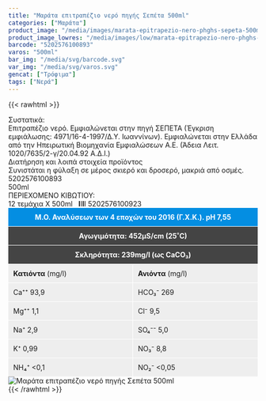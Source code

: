 ```yaml
---
title: "Μαράτα επιτραπέζιο νερό πηγής Σεπέτα 500ml"
categories: ["Μαράτα"]
product_image: "/media/images/marata-epitrapezio-nero-phghs-sepeta-500ml.jpg"
product_image_lowres: "/media/images/low/marata-epitrapezio-nero-phghs-sepeta-500ml.jpg"
barcode: "5202576100893"
varos: "500ml"
bar_img: "/media/svg/barcode.svg"
var_img: "/media/svg/varos.svg"
gencat: ["Τρόφιμα"]
tags: ["Νερά"]
---
```

{{< rawhtml >}}

<div class="sload255"><div class="product"><div id="sistatika">Συστατικά:</div><div class="alltext">Επιτραπέζιο νερό. Εμφιαλώνεται στην πηγή ΣΕΠΕΤΑ (Έγκριση εμφιάλωσης: 4971/16-4-1997/Δ.Υ. Ιωαννίνων). Εμφιαλώνεται στην Ελλάδα από την Ηπειρωτική Βιομηχανία Εμφιαλώσεων Α.Ε. (Άδεια Λειτ. 1020/7635/2-γ/20.04.92 Α.Δ.Ι.)</div><div id="loipa">Διατήρηση και λοιπά στοιχεία προϊόντος</div><div class="alltext">Συνιστάται η φύλαξη σε μέρος σκιερό και δροσερό, μακριά από οσμές.</div><div id="barcode"><div id="barimage1"></div><span id="bartext">5202576100893</span></div><div id="varos"><div id="varosimage1"></div><span id="varostext">500ml</span></div><div id="kivotio">ΠΕΡΙΕΧΟΜΕΝΟ ΚΙΒΩΤΙΟΥ:<br>12 τεμάχια Χ 500ml <span style="font-weight:400">&nbsp;&nbsp;<b>I</b>I<b>I</b>I 5202576100923</span></div><div style="background:#048ee2;color:#fff;padding:10px;text-align:center;border-bottom:1px solid #fff"><b>Μ.Ο. Αναλύσεων των 4 εποχών του 2016 (Γ.X.K.). pH 7,55</b></div><div style="background:#444;color:#fff;padding:10px;text-align:center;border-bottom:1px solid #fff"><b>Αγωγιμότητα: 452μS/cm (25˚C)</b></div><div style="background:#444;color:#fff;padding:10px;text-align:center"><b>Σκληρότητα: 239mg/l (ως CaCO₃)</b></div><div id="list1"><div id="list1in"><b>Κατιόντα</b> (mg/l)</div><div id="list1in">Ca⁺⁺ 93,9</div><div id="list1in">Mg⁺⁺ 1,1</div><div id="list1in">Na⁺ 2,9</div><div id="list1in">K⁺ 0,99</div><div id="list1in">NH₄⁺ &lt;0,1</div></div><div id="list2"><div id="list1in"><b>Ανιόντα</b> (mg/l)</div><div id="list1in">HCO₃⁻ 269</div><div id="list1in">Cl⁻ 9,5</div><div id="list1in">SO₄⁻⁻ 5,0</div><div id="list1in">NO₃⁻ 8,8</div><div id="list1in">NO₂⁻ &lt;0,05</div></div><style>#list1{width:50%;float:left;border-right:1px solid #fff;box-sizing:border-box}#list2{width:50%;float:right}#list1in{padding:10px;background:#eee;border-top:1px solid #fff}</style><br><div class="pimg"><img alt="Μαράτα επιτραπέζιο νερό πηγής Σεπέτα 500ml" title="Μαράτα επιτραπέζιο νερό πηγής Σεπέτα 500ml" src="/media/images/marata-epitrapezio-nero-phghs-sepeta-500ml.jpg"></div></div></div>
{{< /rawhtml >}}


